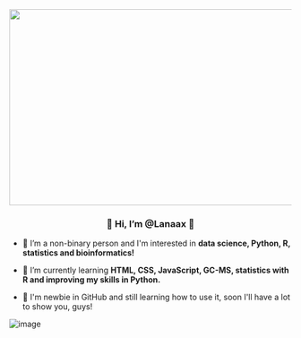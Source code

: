 <img src="https://github.com/Lanaax/Lanaax/assets/136387142/2328d33c-135a-4a88-b2c4-a1a7b4e5fea7" width="700" height="350">

<h3><center>  🌱 Hi, I’m @Lanaax 🌱 </h3></center>
  
<div></div>

- 🌻 I’m a non-binary person and I'm interested in **data science, Python, R, statistics and bioinformatics!**

- 🌱 I’m currently learning **HTML, CSS, JavaScript, GC-MS, statistics with R and improving my skills in Python.**

- 🪻 I'm newbie in GitHub and still learning how to use it, soon I'll have a lot to show you, guys!

![image](https://github.com/Lanaax/Lanaax/assets/136387142/8b20f2e6-5c33-427e-b705-5c34ed7bb35c)


